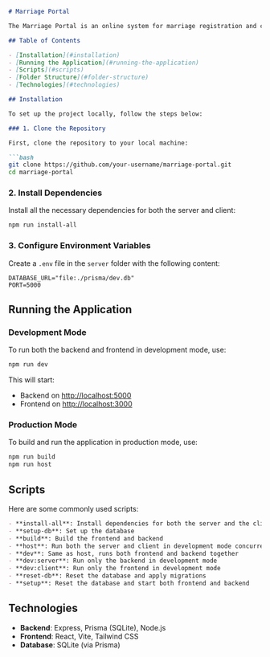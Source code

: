 ```markdown
# Marriage Portal

The Marriage Portal is an online system for marriage registration and certificate issuance. It includes a backend built with Express and Prisma, and a frontend developed with React and Vite.

## Table of Contents

- [Installation](#installation)
- [Running the Application](#running-the-application)
- [Scripts](#scripts)
- [Folder Structure](#folder-structure)
- [Technologies](#technologies)

## Installation

To set up the project locally, follow the steps below:

### 1. Clone the Repository

First, clone the repository to your local machine:

```bash
git clone https://github.com/your-username/marriage-portal.git
cd marriage-portal
```

### 2. Install Dependencies

Install all the necessary dependencies for both the server and client:

```bash
npm run install-all
```

### 3. Configure Environment Variables

Create a `.env` file in the `server` folder with the following content:

```env
DATABASE_URL="file:./prisma/dev.db"
PORT=5000
```

## Running the Application

### Development Mode

To run both the backend and frontend in development mode, use:

```bash
npm run dev
```

This will start:

- Backend on [http://localhost:5000](http://localhost:5000)
- Frontend on [http://localhost:3000](http://localhost:3000)

### Production Mode

To build and run the application in production mode, use:

```bash
npm run build
npm run host
```

## Scripts

Here are some commonly used scripts:

```markdown
- **install-all**: Install dependencies for both the server and the client, and set up the database
- **setup-db**: Set up the database
- **build**: Build the frontend and backend
- **host**: Run both the server and client in development mode concurrently
- **dev**: Same as host, runs both frontend and backend together
- **dev:server**: Run only the backend in development mode
- **dev:client**: Run only the frontend in development mode
- **reset-db**: Reset the database and apply migrations
- **setup**: Reset the database and start both frontend and backend
```
## Technologies

- **Backend**: Express, Prisma (SQLite), Node.js
- **Frontend**: React, Vite, Tailwind CSS
- **Database**: SQLite (via Prisma)
```